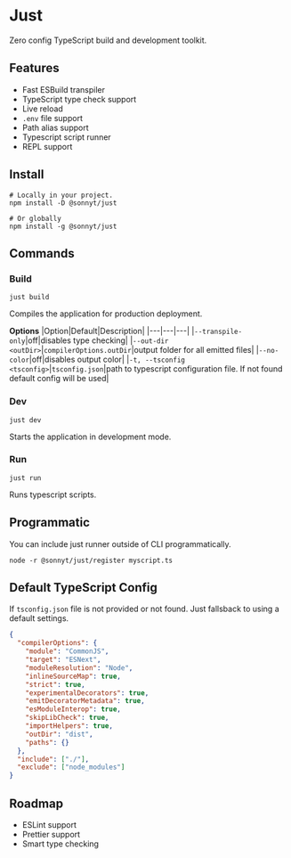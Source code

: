 # Just
Zero config TypeScript build and development toolkit.

## Features
- Fast ESBuild transpiler
- TypeScript type check support
- Live reload
- `.env` file support
- Path alias support
- Typescript script runner
- REPL support

## Install
```shell
# Locally in your project.
npm install -D @sonnyt/just

# Or globally
npm install -g @sonnyt/just
```

## Commands

### Build
`just build`

Compiles the application for production deployment.

**Options**
|Option|Default|Description|
|---|---|---|
|`--transpile-only`|off|disables type checking|
|`--out-dir <outDir>`|`compilerOptions.outDir`|output folder for all emitted files|
|`--no-color`|off|disables output color|
|`-t, --tsconfig <tsconfig>`|`tsconfig.json`|path to typescript configuration file. If not found default config will be used|

### Dev

`just dev`

Starts the application in development mode.

### Run

`just run`

Runs typescript scripts.

## Programmatic
You can include just runner outside of CLI programmatically.
```shell
node -r @sonnyt/just/register myscript.ts
```

## Default TypeScript Config
If `tsconfig.json` file is not provided or not found. Just fallsback to using a default settings.

```JSON
{
  "compilerOptions": {
    "module": "CommonJS",
    "target": "ESNext",
    "moduleResolution": "Node",
    "inlineSourceMap": true,
    "strict": true,
    "experimentalDecorators": true,
    "emitDecoratorMetadata": true,
    "esModuleInterop": true,
    "skipLibCheck": true,
    "importHelpers": true,
    "outDir": "dist",
    "paths": {}
  },
  "include": ["./"],
  "exclude": ["node_modules"]
}
```

## Roadmap
- ESLint support
- Prettier support
- Smart type checking

